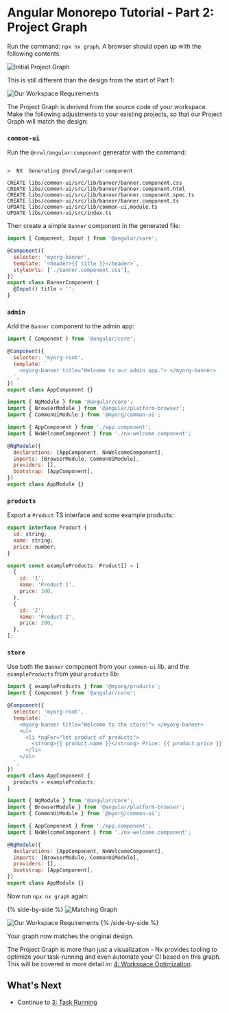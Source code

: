 # Angular Monorepo Tutorial - Part 2: Project Graph

Run the command: `npx nx graph`. A browser should open up with the following contents:

![Initial Project Graph](/shared/angular-tutorial/initial-project-graph.png)

This is still different than the design from the start of Part 1:

![Our Workspace Requirements](/shared/angular-tutorial/requirements-diagram.svg)

The Project Graph is derived from the source code of your workspace. Make the following adjustments to your existing projects, so that our Project Graph will match the design:

### `common-ui`

Run the `@nrwl/angular:component` generator with the command:

```{% command="npx nx g @nrwl/angular:component banner --project=common-ui --export" path="~/myorg" %}

>  NX  Generating @nrwl/angular:component

CREATE libs/common-ui/src/lib/banner/banner.component.css
CREATE libs/common-ui/src/lib/banner/banner.component.html
CREATE libs/common-ui/src/lib/banner/banner.component.spec.ts
CREATE libs/common-ui/src/lib/banner/banner.component.ts
UPDATE libs/common-ui/src/lib/common-ui.module.ts
UPDATE libs/common-ui/src/index.ts
```

Then create a simple `Banner` component in the generated file:

```javascript {% fileName="libs/common-ui/src/lib/banner/banner.component.ts" %}
import { Component, Input } from '@angular/core';

@Component({
  selector: 'myorg-banner',
  template: `<header>{{ title }}</header>`,
  styleUrls: ['./banner.component.css'],
})
export class BannerComponent {
  @Input() title = '';
}
```

### `admin`

Add the `Banner` component to the admin app:

```javascript {% fileName="apps/admin/src/app/app.component.ts" %}
import { Component } from '@angular/core';

@Component({
  selector: 'myorg-root',
  template: `
    <myorg-banner title="Welcome to our admin app."> </myorg-banner>
  `,
})
export class AppComponent {}
```

```javascript {% fileName="apps/admin/src/app/app.module.ts" %}
import { NgModule } from '@angular/core';
import { BrowserModule } from '@angular/platform-browser';
import { CommonUiModule } from '@myorg/common-ui';

import { AppComponent } from './app.component';
import { NxWelcomeComponent } from './nx-welcome.component';

@NgModule({
  declarations: [AppComponent, NxWelcomeComponent],
  imports: [BrowserModule, CommonUiModule],
  providers: [],
  bootstrap: [AppComponent],
})
export class AppModule {}
```

### `products`

Export a `Product` TS interface and some example products:

```javascript {% fileName="libs/products/src/lib/products.ts" %}
export interface Product {
  id: string;
  name: string;
  price: number;
}

export const exampleProducts: Product[] = [
  {
    id: '1',
    name: 'Product 1',
    price: 100,
  },
  {
    id: '2',
    name: 'Product 2',
    price: 200,
  },
];
```

### `store`

Use both the `Banner` component from your `common-ui` lib, and the `exampleProducts` from your `products` lib:

```javascript {% fileName="apps/store/src/app/app.component.ts" %}
import { exampleProducts } from '@myorg/products';
import { Component } from '@angular/core';

@Component({
  selector: 'myorg-root',
  template: `
    <myorg-banner title="Welcome to the store!"> </myorg-banner>
    <ul>
      <li *ngFor="let product of products">
        <strong>{{ product.name }}</strong> Price: {{ product.price }}
      </li>
    </ul>
  `,
})
export class AppComponent {
  products = exampleProducts;
}
```

```javascript {% fileName="apps/store/src/app/app.module.ts" %}
import { NgModule } from '@angular/core';
import { BrowserModule } from '@angular/platform-browser';
import { CommonUiModule } from '@myorg/common-ui';

import { AppComponent } from './app.component';
import { NxWelcomeComponent } from './nx-welcome.component';

@NgModule({
  declarations: [AppComponent, NxWelcomeComponent],
  imports: [BrowserModule, CommonUiModule],
  providers: [],
  bootstrap: [AppComponent],
})
export class AppModule {}
```

Now run `npx nx graph` again:

{% side-by-side %}
![Matching Graph](/shared/angular-tutorial/matching-graph.png)

![Our Workspace Requirements](/shared/angular-tutorial/requirements-diagram.svg)
{% /side-by-side %}

Your graph now matches the original design.

The Project Graph is more than just a visualization - Nx provides tooling to optimize your task-running and even automate your CI based on this graph. This will be covered in more detail in: [4: Workspace Optimization](/angular-tutorial/4-workspace-optimization).

## What's Next

- Continue to [3: Task Running](/angular-tutorial/3-task-running)
